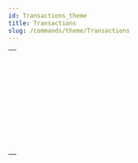 ```yaml
---
id: Transactions_theme
title: Transactions
slug: /commands/theme/Transactions
---
```



||
|---|
|[<!-- INCLUDE #_command_.Active transaction.Syntax -->](../../commands-legacy/active-transaction.md)<br/>|
|[<!-- INCLUDE #_command_.CANCEL TRANSACTION.Syntax -->](../../commands-legacy/cancel-transaction.md)<br/>|
|[<!-- INCLUDE #_command_.In transaction.Syntax -->](../../commands-legacy/in-transaction.md)<br/>|
|[<!-- INCLUDE #_command_.RESUME TRANSACTION.Syntax -->](../../commands-legacy/resume-transaction.md)<br/>|
|[<!-- INCLUDE #_command_.START TRANSACTION.Syntax -->](../../commands-legacy/start-transaction.md)<br/>|
|[<!-- INCLUDE #_command_.SUSPEND TRANSACTION.Syntax -->](../../commands-legacy/suspend-transaction.md)<br/>|
|[<!-- INCLUDE #_command_.Transaction level.Syntax -->](../../commands-legacy/transaction-level.md)<br/>|
|[<!-- INCLUDE #_command_.VALIDATE TRANSACTION.Syntax -->](../../commands-legacy/validate-transaction.md)<br/>|
